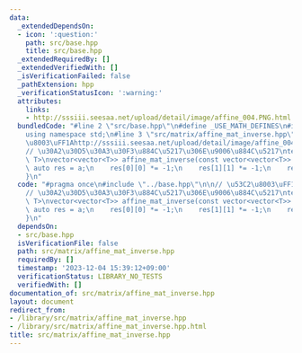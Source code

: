 ```yaml
---
data:
  _extendedDependsOn:
  - icon: ':question:'
    path: src/base.hpp
    title: src/base.hpp
  _extendedRequiredBy: []
  _extendedVerifiedWith: []
  _isVerificationFailed: false
  _pathExtension: hpp
  _verificationStatusIcon: ':warning:'
  attributes:
    links:
    - http://sssiii.seesaa.net/upload/detail/image/affine_004.PNG.html
  bundledCode: "#line 2 \"src/base.hpp\"\n#define _USE_MATH_DEFINES\n#include <bits/stdc++.h>\n\
    using namespace std;\n#line 3 \"src/matrix/affine_mat_inverse.hpp\"\n\n// \u53C2\
    \u8003\uFF1Ahttp://sssiii.seesaa.net/upload/detail/image/affine_004.PNG.html\n\
    // \u30A2\u30D5\u30A3\u30F3\u884C\u5217\u306E\u9006\u884C\u5217\ntemplate<typename\
    \ T>\nvector<vector<T>> affine_mat_inverse(const vector<vector<T>> &a) {\n   \
    \ auto res = a;\n    res[0][0] *= -1;\n    res[1][1] *= -1;\n    return res;\n\
    }\n"
  code: "#pragma once\n#include \"../base.hpp\"\n\n// \u53C2\u8003\uFF1Ahttp://sssiii.seesaa.net/upload/detail/image/affine_004.PNG.html\n\
    // \u30A2\u30D5\u30A3\u30F3\u884C\u5217\u306E\u9006\u884C\u5217\ntemplate<typename\
    \ T>\nvector<vector<T>> affine_mat_inverse(const vector<vector<T>> &a) {\n   \
    \ auto res = a;\n    res[0][0] *= -1;\n    res[1][1] *= -1;\n    return res;\n\
    }\n"
  dependsOn:
  - src/base.hpp
  isVerificationFile: false
  path: src/matrix/affine_mat_inverse.hpp
  requiredBy: []
  timestamp: '2023-12-04 15:39:12+09:00'
  verificationStatus: LIBRARY_NO_TESTS
  verifiedWith: []
documentation_of: src/matrix/affine_mat_inverse.hpp
layout: document
redirect_from:
- /library/src/matrix/affine_mat_inverse.hpp
- /library/src/matrix/affine_mat_inverse.hpp.html
title: src/matrix/affine_mat_inverse.hpp
---
```

